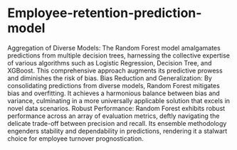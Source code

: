 # Employee-retention-prediction-model
Aggregation of Diverse Models: The Random Forest model amalgamates predictions from multiple decision trees, harnessing the collective expertise of various algorithms such as Logistic Regression, Decision Tree, and XGBoost. This comprehensive approach augments its predictive prowess and diminishes the risk of bias. Bias Reduction and Generalization: By consolidating predictions from diverse models, Random Forest mitigates bias and overfitting. It achieves a harmonious balance between bias and variance, culminating in a more universally applicable solution that excels in novel data scenarios. Robust Performance: Random Forest exhibits robust performance across an array of evaluation metrics, deftly navigating the delicate trade-off between precision and recall. Its ensemble methodology engenders stability and dependability in predictions, rendering it a stalwart choice for employee turnover prognostication.

